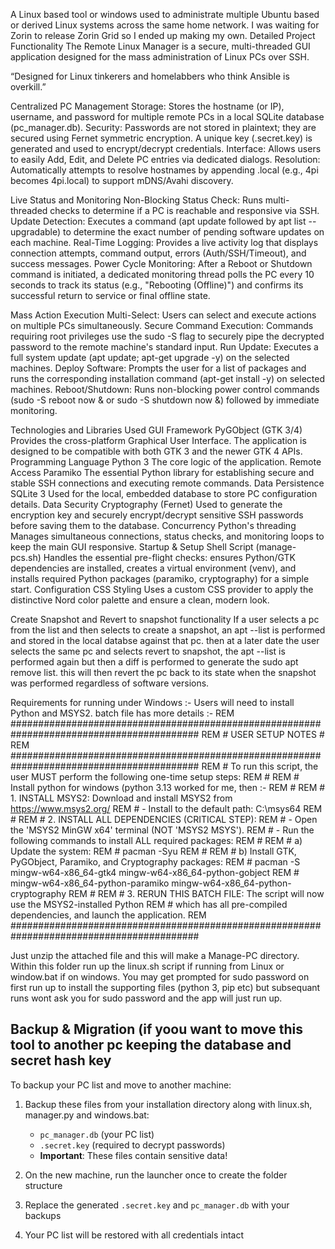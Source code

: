 A Linux based tool or windows used to administrate multiple Ubuntu based or derived Linux systems across the same home network.
I was waiting for Zorin to release Zorin Grid so I ended up making my own.
Detailed Project Functionality
The Remote Linux Manager is a secure, multi-threaded GUI application designed for the mass administration of Linux PCs over SSH.

“Designed for Linux tinkerers and homelabbers who think Ansible is overkill.”

Centralized PC Management
Storage: Stores the hostname (or IP), username, and password for multiple remote PCs in a local SQLite database (pc_manager.db).
Security: Passwords are not stored in plaintext; they are secured using Fernet symmetric encryption. A unique key (.secret.key) is generated and used to encrypt/decrypt credentials.
Interface: Allows users to easily Add, Edit, and Delete PC entries via dedicated dialogs.
Resolution: Automatically attempts to resolve hostnames by appending .local (e.g., 4pi becomes 4pi.local) to support mDNS/Avahi discovery.

Live Status and Monitoring
Non-Blocking Status Check: Runs multi-threaded checks to determine if a PC is reachable and responsive via SSH.
Update Detection: Executes a command (apt update followed by apt list --upgradable) to determine the exact number of pending software updates on each machine.
Real-Time Logging: Provides a live activity log that displays connection attempts, command output, errors (Auth/SSH/Timeout), and success messages.
Power Cycle Monitoring: After a Reboot or Shutdown command is initiated, a dedicated monitoring thread polls the PC every 10 seconds to track its status (e.g., "Rebooting (Offline)") and confirms its successful return to service or final offline state.

Mass Action Execution
Multi-Select: Users can select and execute actions on multiple PCs simultaneously.
Secure Command Execution: Commands requiring root privileges use the sudo -S flag to securely pipe the decrypted password to the remote machine's standard input.
Run Update: Executes a full system update (apt update; apt-get upgrade -y) on the selected machines.
Deploy Software: Prompts the user for a list of packages and runs the corresponding installation command (apt-get install -y) on selected machines.
Reboot/Shutdown: Runs non-blocking power control commands (sudo -S reboot now & or sudo -S shutdown now &) followed by immediate monitoring.

Technologies and Libraries Used
GUI Framework	PyGObject (GTK 3/4)	Provides the cross-platform Graphical User Interface. The application is designed to be compatible with both GTK 3 and the newer GTK 4 APIs.
Programming Language	Python 3	The core logic of the application.
Remote Access	Paramiko	The essential Python library for establishing secure and stable SSH connections and executing remote commands.
Data Persistence	SQLite 3	Used for the local, embedded database to store PC configuration details.
Data Security	Cryptography (Fernet)	Used to generate the encryption key and securely encrypt/decrypt sensitive SSH passwords before saving them to the database.
Concurrency	Python's threading	Manages simultaneous connections, status checks, and monitoring loops to keep the main GUI responsive.
Startup & Setup	Shell Script (manage-pcs.sh)	Handles the essential pre-flight checks: ensures Python/GTK dependencies are installed, creates a virtual environment (venv), and installs required Python packages (paramiko, cryptography) for a simple start.
Configuration	CSS Styling	Uses a custom CSS provider to apply the distinctive Nord color palette and ensure a clean, modern look.

Create Snapshot and Revert to snapshot functionality
If a user selects a pc from the list and then selects to create a snapshot, an apt --list is performed and stored in the local databse against that pc.
then at a later date the user selects the same pc and selects revert to snapshot, the apt --list is performed again but then a diff is performed to generate the sudo apt remove list.
this will then revert the pc back to its state when the snapshot was performed regardless of software versions.  

Requirements for running under Windows :-
Users will need to install Python and MSYS2.
batch file has more details :-
REM ##########################################################################################
REM #                                  USER SETUP NOTES                                      #
REM ##########################################################################################
REM # To run this script, the user MUST perform the following one-time setup steps:
REM #
REM #   Install python for windows (python 3.13 worked for me, then :-
REM #
REM # 1. INSTALL MSYS2: Download and install MSYS2 from https://www.msys2.org/
REM #    - Install to the default path: C:\msys64
REM #
REM # 2. INSTALL ALL DEPENDENCIES (CRITICAL STEP):
REM #    - Open the 'MSYS2 MinGW x64' terminal (NOT 'MSYS2 MSYS').
REM #    - Run the following commands to install ALL required packages:
REM #
REM #    a) Update the system:
REM #       pacman -Syu
REM #
REM #    b) Install GTK, PyGObject, Paramiko, and Cryptography packages:
REM #       pacman -S mingw-w64-x86_64-gtk4 mingw-w64-x86_64-python-gobject
REM #                 mingw-w64-x86_64-python-paramiko mingw-w64-x86_64-python-cryptography
REM #
REM # 3. RERUN THIS BATCH FILE: The script will now use the MSYS2-installed Python
REM #    which has all pre-compiled dependencies, and launch the application.
REM ##########################################################################################

Just unzip the attached file and this will make a Manage-PC directory.
Within this folder run up the linux.sh script if running from Linux or window.bat if on windows.
You may get prompted for sudo password on first run up to install the supporting files (python 3, pip etc) but subsequant runs wont ask you for sudo password and the app will just run up.

## Backup & Migration (if yoou want to move this tool to another pc keeping the database and secret hash key

To backup your PC list and move to another machine:

1. Backup these files from your installation directory along with linux.sh, manager.py and windows.bat:
   - `pc_manager.db` (your PC list)
   - `.secret.key` (required to decrypt passwords)
   - **Important**: These files contain sensitive data!

2. On the new machine, run the launcher once to create the folder structure
3. Replace the generated `.secret.key` and `pc_manager.db` with your backups
4. Your PC list will be restored with all credentials intact
